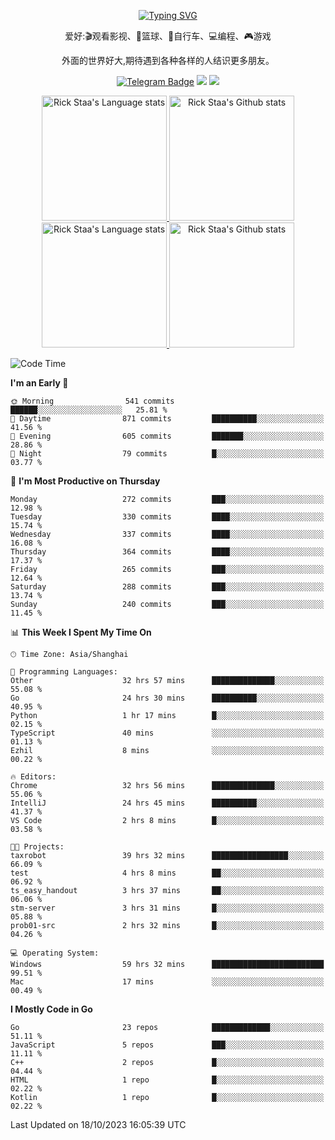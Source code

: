 <div align="center"> 

[![Typing SVG](https://readme-typing-svg.herokuapp.com?size=25&duration=2500&color=eeeeee&vCenter=true&width=200&height=40&lines=Hi+there+%F0%9F%91%8B%F0%9F%8F%BB;I'm+DanBai)](https://git.io/typing-svg)

爱好:🎬观看影视、🏀篮球、🚴自行车、💻编程、🎮游戏

外面的世界好大,期待遇到各种各样的人结识更多朋友。

[![Telegram Badge](https://img.shields.io/badge/-Telegram-blue?style=flat&logo=Telegram&logoColor=white)](https://t.me/danbai9420) 
[![](https://img.shields.io/badge/-Blog-brightgreen?style=flat&logo=Blogger&logoColor=white)](https://p00q.cn)
[![](https://img.shields.io/badge/-Email-red?style=flat&logo=Mail.Ru&logoColor=white)](mailto:danbai@88.com)
</div>

<!-- Light Mode -->
<div align="center"> 
<a href="https://github.com/anuraghazra/github-readme-stats#gh-light-mode-only">
<img height=200 src="https://github-readme-stats.vercel.app/api/top-langs/?username=danbai225&layout=compact&langs_count=10&hide_border=1&role=OWNER,COLLABORATOR#gh-light-mode-only" alt="Rick Staa's Language stats" />
</a>
<a href="https://github.com/anuraghazra/github-readme-stats#gh-light-mode-only">
<img height=200 src="https://github-readme-stats.vercel.app/api?username=danbai225&show_icons=true&count_private=true&line_height=28&hide_border=1&include_all_commits=true&card_width=450&role=OWNER,COLLABORATOR&exclude_repo=github-readme-stats#gh-light-mode-only" alt="Rick Staa's Github stats" />
</a>
</div>

<!-- Dark Mode -->
<div align="center"> 
<a href="https://github.com/anuraghazra/github-readme-stats#gh-dark-mode-only">
<img height=200 src="https://github-readme-stats.vercel.app/api/top-langs/?username=danbai225&layout=compact&langs_count=10&hide_border=1&role=OWNER,COLLABORATOR&theme=github_dark#gh-dark-mode-only" alt="Rick Staa's Language stats" />
</a>
<a href="https://github.com/anuraghazra/github-readme-stats#gh-dark-mode-only">
<img height=200 src="https://github-readme-stats.vercel.app/api?username=danbai225&show_icons=true&count_private=true&line_height=28&hide_border=1&include_all_commits=true&card_width=450&role=OWNER,COLLABORATOR&exclude_repo=github-readme-stats&theme=github_dark#gh-dark-mode-only" alt="Rick Staa's Github stats" />
</a>
</div>

<!--START_SECTION:waka-->
![Code Time](http://img.shields.io/badge/Code%20Time-1%2C300%20hrs%2027%20mins-blue)

**I'm an Early 🐤** 

```text
🌞 Morning                541 commits         ██████░░░░░░░░░░░░░░░░░░░   25.81 % 
🌆 Daytime                871 commits         ██████████░░░░░░░░░░░░░░░   41.56 % 
🌃 Evening                605 commits         ███████░░░░░░░░░░░░░░░░░░   28.86 % 
🌙 Night                  79 commits          █░░░░░░░░░░░░░░░░░░░░░░░░   03.77 % 
```
📅 **I'm Most Productive on Thursday** 

```text
Monday                   272 commits         ███░░░░░░░░░░░░░░░░░░░░░░   12.98 % 
Tuesday                  330 commits         ████░░░░░░░░░░░░░░░░░░░░░   15.74 % 
Wednesday                337 commits         ████░░░░░░░░░░░░░░░░░░░░░   16.08 % 
Thursday                 364 commits         ████░░░░░░░░░░░░░░░░░░░░░   17.37 % 
Friday                   265 commits         ███░░░░░░░░░░░░░░░░░░░░░░   12.64 % 
Saturday                 288 commits         ███░░░░░░░░░░░░░░░░░░░░░░   13.74 % 
Sunday                   240 commits         ███░░░░░░░░░░░░░░░░░░░░░░   11.45 % 
```


📊 **This Week I Spent My Time On** 

```text
🕑︎ Time Zone: Asia/Shanghai

💬 Programming Languages: 
Other                    32 hrs 57 mins      ██████████████░░░░░░░░░░░   55.08 % 
Go                       24 hrs 30 mins      ██████████░░░░░░░░░░░░░░░   40.95 % 
Python                   1 hr 17 mins        █░░░░░░░░░░░░░░░░░░░░░░░░   02.15 % 
TypeScript               40 mins             ░░░░░░░░░░░░░░░░░░░░░░░░░   01.13 % 
Ezhil                    8 mins              ░░░░░░░░░░░░░░░░░░░░░░░░░   00.22 % 

🔥 Editors: 
Chrome                   32 hrs 56 mins      ██████████████░░░░░░░░░░░   55.06 % 
IntelliJ                 24 hrs 45 mins      ██████████░░░░░░░░░░░░░░░   41.37 % 
VS Code                  2 hrs 8 mins        █░░░░░░░░░░░░░░░░░░░░░░░░   03.58 % 

🐱‍💻 Projects: 
taxrobot                 39 hrs 32 mins      █████████████████░░░░░░░░   66.09 % 
test                     4 hrs 8 mins        ██░░░░░░░░░░░░░░░░░░░░░░░   06.92 % 
ts_easy_handout          3 hrs 37 mins       ██░░░░░░░░░░░░░░░░░░░░░░░   06.06 % 
stm-server               3 hrs 31 mins       █░░░░░░░░░░░░░░░░░░░░░░░░   05.88 % 
prob01-src               2 hrs 32 mins       █░░░░░░░░░░░░░░░░░░░░░░░░   04.26 % 

💻 Operating System: 
Windows                  59 hrs 32 mins      █████████████████████████   99.51 % 
Mac                      17 mins             ░░░░░░░░░░░░░░░░░░░░░░░░░   00.49 % 
```

**I Mostly Code in Go** 

```text
Go                       23 repos            █████████████░░░░░░░░░░░░   51.11 % 
JavaScript               5 repos             ███░░░░░░░░░░░░░░░░░░░░░░   11.11 % 
C++                      2 repos             █░░░░░░░░░░░░░░░░░░░░░░░░   04.44 % 
HTML                     1 repo              █░░░░░░░░░░░░░░░░░░░░░░░░   02.22 % 
Kotlin                   1 repo              █░░░░░░░░░░░░░░░░░░░░░░░░   02.22 % 
```




 Last Updated on 18/10/2023 16:05:39 UTC
<!--END_SECTION:waka-->
